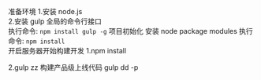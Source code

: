 准备环境
1.安装 node.js  
2.安装 gulp 全局的命令行接口  
执行命令: `npm install gulp -g`
项目初始化
安装 node package modules
执行命令: `npm install`    
开启服务器开始构建开发
1.npm install

2.gulp zz
构建产品级上线代码
gulp dd -p  